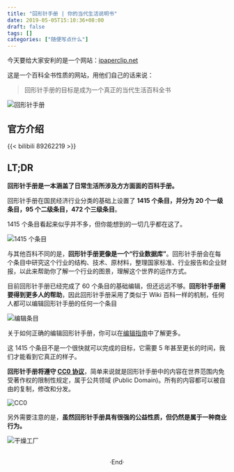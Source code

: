 ```yaml
---
title: "回形针手册 | 你的当代生活说明书"
date: 2019-05-05T15:10:36+08:00
draft: false
tags: []
categories: ["随便写点什么"]
---
```

<!-- 
![](https://mogeko.github.io/blog-images/r/061/)
{{< spoiler >}}{{< /spoiler >}}
&emsp;&emsp;
 -->

今天要给大家安利的是一个网站：[ipaperclip.net](https://ipaperclip.net)

这是一个百科全书性质的网站，用他们自己的话来说：

> 回形针手册的目标是成为一个真正的当代生活百科全书

![回形针手册](https://mogeko.github.io/blog-images/r/061/ipaperclip.net.png)

## 官方介绍

{{< bilibili 89262219 >}}

## LT;DR

**回形针手册是一本涵盖了日常生活所涉及方方面面的百科手册。**

回形针手册在国民经济行业分类的基础上设置了 **1415 个条目，并分为 20 个一级条目，95 个二级条目，472 个三级条目**。

1415 个条目看起来似乎并不多，但你能想到的一切几乎都在这了。

![1415 个条目](https://mogeko.github.io/blog-images/r/061/introduction_1.jpg)

与其他百科不同的是，**回形针手册更像是一个“行业数据库”**。回形针手册会在每个条目中研究这个行业的结构、技术、原材料，整理国家标准、行业报告和企业财报，以此来帮助你了解一个行业的图景，理解这个世界的运作方式。

目前回形针手册已经完成了 60 个条目的基础编辑，但还远远不够。**回形针手册需要得到更多人的帮助**，因此回形针手册采用了类似于 Wiki 百科一样的机制，任何人都可以编辑回形针手册的任何一个条目

![编辑条目](https://mogeko.github.io/blog-images/r/061/introduction_2.png)

关于如何正确的编辑回形针手册，你可以在[编辑指南](https://ipaperclip.net/doku.php?id=wiki::%E5%A6%82%E4%BD%95%E6%AD%A3%E7%A1%AE%E7%BC%96%E8%BE%91%E4%B8%80%E4%B8%AA%E6%9D%A1%E7%9B%AE)中了解更多。

这 1415 个条目不是一个很快就可以完成的目标，它需要 5 年甚至更长的时间，我们才能看到它真正的样子。

**回形针手册将遵守 [CC0 协议](https://creativecommons.org/choose/zero/)**，简单来说就是回形针手册中的内容在世界范围内免受著作权的限制性规定，属于公共领域 (Public Domain)。所有的内容都可以被自由的复制，修改和分发。

![CC0](https://mogeko.github.io/blog-images/r/061/introduction_3.jpg)

另外需要注意的是，**虽然回形针手册具有很强的公益性质，但仍然是属于一种商业行为。**

![干燥工厂](https://mogeko.github.io/blog-images/r/061/introduction_4.jpg)

<br>

<center>  ·End·  </center>
